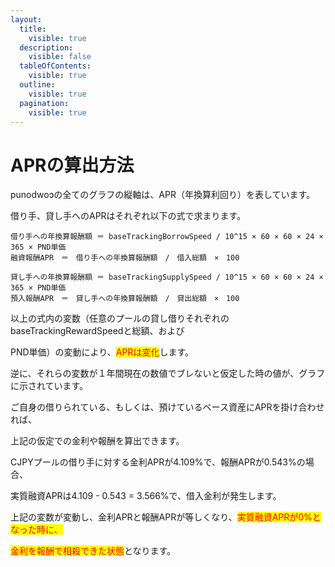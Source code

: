 ```yaml
---
layout:
  title:
    visible: true
  description:
    visible: false
  tableOfContents:
    visible: true
  outline:
    visible: true
  pagination:
    visible: true
---
```


# APRの算出方法

punodwoɔの全てのグラフの縦軸は、APR（年換算利回り）を表しています。&#x20;

借り手、貸し手へのAPRはそれぞれ以下の式で求まります。

```
借り手への年換算報酬額 ＝ baseTrackingBorrowSpeed / 10^15 × 60 × 60 × 24 × 365 × PND単価
融資報酬APR　＝　借り手への年換算報酬額　/　借入総額　×　100
```

```
貸し手への年換算報酬額 ＝ baseTrackingSupplySpeed / 10^15 × 60 × 60 × 24 × 365 × PND単価
預入報酬APR　＝　貸し手への年換算報酬額　/　貸出総額　×　100
```

以上の式内の変数（任意のプールの貸し借りそれぞれのbaseTrackingRewardSpeedと総額、および

PND単価）の変動により、<mark style="color:red;">APRは変化</mark>します。

&#x20;逆に、それらの変数が１年間現在の数値でブレないと仮定した時の値が、グラフに示されています。

ご自身の借りられている、もしくは、預けているベース資産にAPRを掛け合わせれば、

上記の仮定での金利や報酬を算出できます。&#x20;

CJPYプールの借り手に対する金利APRが4.109%で、報酬APRが0.543%の場合、&#x20;

実質融資APRは4.109 - 0.543 = 3.566%で、借入金利が発生します。&#x20;

上記の変数が変動し、金利APRと報酬APRが等しくなり、<mark style="color:red;">実質融資APRが0%となった時に、</mark>&#x20;

<mark style="color:red;">金利を報酬で相殺できた状態</mark>となります。
